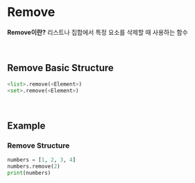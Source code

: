 # Remove
**Remove이란?**
리스트나 집합에서 특정 요소를 삭제할 때 사용하는 함수

<br>

## Remove Basic Structure
```python
<list>.remove(<Element>)   
<set>.remove(<Element>)
```

<br>

## Example
### Remove Structure
```python
numbers = [1, 2, 3, 4]  
numbers.remove(2)  
print(numbers)
```